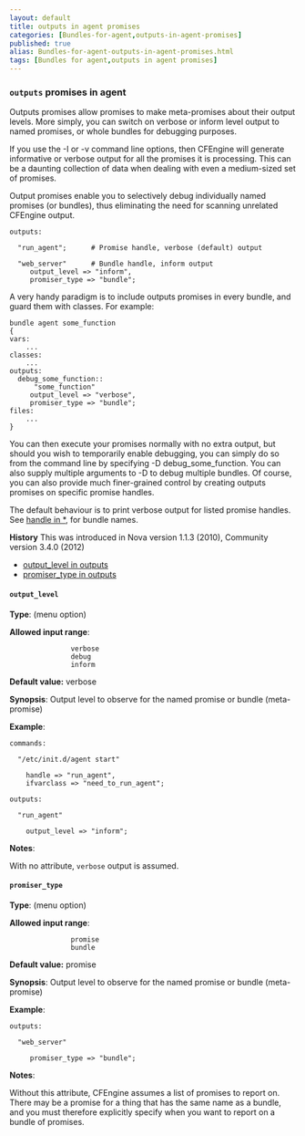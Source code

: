 ```yaml
---
layout: default
title: outputs in agent promises
categories: [Bundles-for-agent,outputs-in-agent-promises]
published: true
alias: Bundles-for-agent-outputs-in-agent-promises.html
tags: [Bundles for agent,outputs in agent promises]
---
```


### `outputs` promises in agent

  

Outputs promises allow promises to make meta-promises about their output
levels. More simply, you can switch on verbose or inform level output to
named promises, or whole bundles for debugging purposes.

If you use the -I or -v command line options, then CFEngine will
generate informative or verbose output for all the promises it is
processing. This can be a daunting collection of data when dealing with
even a medium-sized set of promises.

Output promises enable you to selectively debug individually named
promises (or bundles), thus eliminating the need for scanning unrelated
CFEngine output.

  

```cf3
outputs:

  "run_agent";      # Promise handle, verbose (default) output

  "web_server"      # Bundle handle, inform output
     output_level => "inform",
     promiser_type => "bundle";
```

A very handy paradigm is to include outputs promises in every bundle,
and guard them with classes. For example:

```cf3
bundle agent some_function
{
vars:
    ...
classes:
    ...
outputs:
  debug_some_function::
      "some_function"
     output_level => "verbose",
     promiser_type => "bundle";
files:
    ...
}
```

You can then execute your promises normally with no extra output, but
should you wish to temporarily enable debugging, you can simply do so
from the command line by specifying -D debug\_some\_function. You can
also supply multiple arguments to -D to debug multiple bundles. Of
course, you can also provide much finer-grained control by creating
outputs promises on specific promise handles.

  

The default behaviour is to print verbose output for listed promise
handles. See [handle in \*](#handle-in-_002a), for bundle names.

**History** This was introduced in Nova version 1.1.3 (2010), Community
version 3.4.0 (2012)

-   [output\_level in outputs](#output_005flevel-in-outputs)
-   [promiser\_type in outputs](#promiser_005ftype-in-outputs)

#### `output_level`

**Type**: (menu option)

**Allowed input range**:   

```cf3
               verbose
               debug
               inform
```

**Default value:** verbose

**Synopsis**: Output level to observe for the named promise or bundle
(meta-promise)

**Example**:  
   

```cf3
commands:

  "/etc/init.d/agent start"

    handle => "run_agent",
    ifvarclass => "need_to_run_agent";

outputs:

  "run_agent"

    output_level => "inform"; 
```

**Notes**:  
   

With no attribute, `verbose` output is assumed.

#### `promiser_type`

**Type**: (menu option)

**Allowed input range**:   

```cf3
               promise
               bundle
```

**Default value:** promise

**Synopsis**: Output level to observe for the named promise or bundle
(meta-promise)

**Example**:  
   

```cf3
outputs:

  "web_server"

     promiser_type => "bundle";
```

**Notes**:  
   

Without this attribute, CFEngine assumes a list of promises to report
on. There may be a promise for a thing that has the same name as a
bundle, and you must therefore explicitly specify when you want to
report on a bundle of promises.

